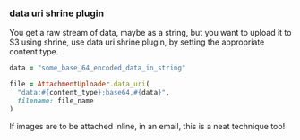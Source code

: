 ### data uri shrine plugin

You get a raw stream of data, maybe as a string, but you want to upload it to S3 using shrine, use data uri shrine plugin, by setting the appropriate content type.


``` ruby
data = "some_base_64_encoded_data_in_string"

file = AttachmentUploader.data_uri(
  "data:#{content_type};base64,#{data}",
  filename: file_name
)
```

If images are to be attached inline, in an email, this is a neat technique too!
